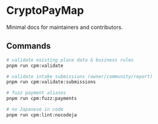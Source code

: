 # CryptoPayMap

Minimal docs for maintainers and contributors.

## Commands

```bash
# validate existing place data & business rules
pnpm run cpm:validate

# validate intake submissions (owner/community/report)
pnpm run cpm:validate:submissions

# fuzz payment aliases
pnpm run cpm:fuzz:payments

# no Japanese in code
pnpm run cpm:lint:nocodeja
